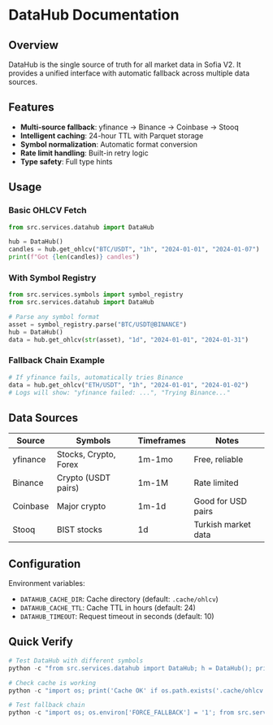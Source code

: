 # DataHub Documentation

## Overview
DataHub is the single source of truth for all market data in Sofia V2. It provides a unified interface with automatic fallback across multiple data sources.

## Features
- **Multi-source fallback**: yfinance → Binance → Coinbase → Stooq
- **Intelligent caching**: 24-hour TTL with Parquet storage
- **Symbol normalization**: Automatic format conversion
- **Rate limit handling**: Built-in retry logic
- **Type safety**: Full type hints

## Usage

### Basic OHLCV Fetch
```python
from src.services.datahub import DataHub

hub = DataHub()
candles = hub.get_ohlcv("BTC/USDT", "1h", "2024-01-01", "2024-01-07")
print(f"Got {len(candles)} candles")
```

### With Symbol Registry
```python
from src.services.symbols import symbol_registry
from src.services.datahub import DataHub

# Parse any symbol format
asset = symbol_registry.parse("BTC/USDT@BINANCE")
hub = DataHub()
data = hub.get_ohlcv(str(asset), "1d", "2024-01-01", "2024-01-31")
```

### Fallback Chain Example
```python
# If yfinance fails, automatically tries Binance
data = hub.get_ohlcv("ETH/USDT", "1h", "2024-01-01", "2024-01-02")
# Logs will show: "yfinance failed: ...", "Trying Binance..."
```

## Data Sources

| Source | Symbols | Timeframes | Notes |
|--------|---------|------------|-------|
| yfinance | Stocks, Crypto, Forex | 1m-1mo | Free, reliable |
| Binance | Crypto (USDT pairs) | 1m-1M | Rate limited |
| Coinbase | Major crypto | 1m-1d | Good for USD pairs |
| Stooq | BIST stocks | 1d | Turkish market data |

## Configuration

Environment variables:
- `DATAHUB_CACHE_DIR`: Cache directory (default: `.cache/ohlcv`)
- `DATAHUB_CACHE_TTL`: Cache TTL in hours (default: 24)
- `DATAHUB_TIMEOUT`: Request timeout in seconds (default: 10)

## Quick Verify

```powershell
# Test DataHub with different symbols
python -c "from src.services.datahub import DataHub; h = DataHub(); print(len(h.get_ohlcv('BTC/USDT', '1h', '2024-01-01', '2024-01-02')))"

# Check cache is working
python -c "import os; print('Cache OK' if os.path.exists('.cache/ohlcv') else 'No cache')"

# Test fallback chain
python -c "import os; os.environ['FORCE_FALLBACK'] = '1'; from src.services.datahub import DataHub; DataHub().get_ohlcv('XXX/YYY', '1h', '2024-01-01', '2024-01-02')"
```
